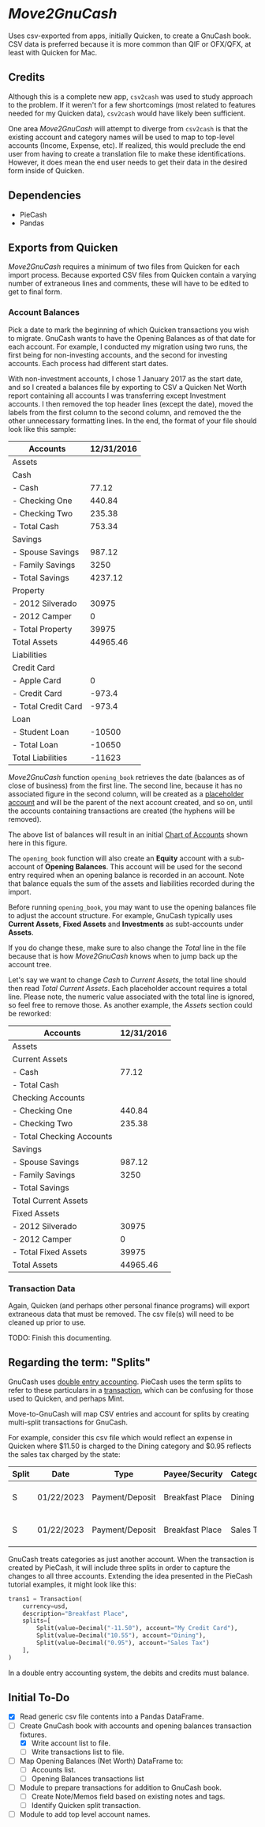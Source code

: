 # _Move2GnuCash_

Uses csv-exported from apps, initially Quicken, to create a GnuCash book. CSV data is preferred because it is more common than QIF or OFX/QFX, at least with Quicken for Mac.

## Credits

Although this is a complete new app, `csv2cash` was used to study approach to the problem. If it weren't for a few shortcomings (most related to features needed for my Quicken data), `csv2cash` would have likely been sufficient.

One area _Move2GnuCash_ will attempt to diverge from `csv2cash` is that the existing account and category names will be used to map to top-level accounts (Income, Expense, etc). If realized, this would preclude the end user from having to create a translation file to make these identifications. However, it does mean the end user needs to get their data in the desired form inside of Quicken.

## Dependencies

-   PieCash
-   Pandas

## Exports from Quicken

_Move2GnuCash_ requires a minimum of two files from Quicken for each import process. Because exported CSV files from Quicken contain a varying number of extraneous lines and comments, these will have to be edited to get to final form.

### Account Balances

Pick a date to mark the beginning of which Quicken transactions you wish to migrate. GnuCash wants to have the Opening Balances as of that date for each account. For example, I conducted my migration using two runs, the first being for non-investing accounts, and the second for investing accounts. Each process had different start dates.

With non-investment accounts, I chose 1 January 2017 as the start date, and so I created a balances file by exporting to CSV a Quicken Net Worth report containing all accounts I was transferring except Investment accounts. I then removed the top header lines (except the date), moved the labels from the first column to the second column, and removed the the other unnecessary formatting lines. In the end, the format of your file should look like this sample:

| Accounts            | 12/31/2016 |
| ------------------- | ---------- |
| Assets              |            |
| Cash                |            |
| - Cash              | 77.12      |
| - Checking One      | 440.84     |
| - Checking Two      | 235.38     |
| - Total Cash        | 753.34     |
| Savings             |            |
| - Spouse Savings    | 987.12     |
| - Family Savings    | 3250       |
| - Total Savings     | 4237.12    |
| Property            |            |
| - 2012 Silverado    | 30975      |
| - 2012 Camper       | 0          |
| - Total Property    | 39975      |
| Total Assets        | 44965.46   |
| Liabilities         |            |
| Credit Card         |            |
| - Apple Card        | 0          |
| - Credit Card       | -973.4     |
| - Total Credit Card | -973.4     |
| Loan                |            |
| - Student Loan      | -10500     |
| - Total Loan        | -10650     |
| Total Liabilities   | -11623     |

_Move2GnuCash_ function `opening_book` retrieves the date (balances as of close of business) from the first line. The second line, because it has no associated figure in the second column, will be created as a [placeholder account](https://www.gnucash.org/docs/v4/C/gnucash-help/acct-create.html#accts-placeholder) and will be the parent of the next account created, and so on, until the accounts containing transactions are created (the hyphens will be removed).

The above list of balances will result in an initial [Chart of Accounts](https://www.gnucash.org/docs/v4/C/gnucash-help/chart-create.html) shown here in this figure.

The `opening_book` function will also create an **Equity** account with a sub-account of **Opening Balances**. This account will be used for the second entry required when an opening balance is recorded in an account. Note that balance equals the sum of the assets and liabilities recorded during the import.

Before running `opening_book`, you may want to use the opening balances file to adjust the account structure. For example, GnuCash typically uses **Current Assets**, **Fixed Assets** and **Investments** as subt-accounts under **Assets**.

If you do change these, make sure to also change the _Total_ line in the file because that is how _Move2GnuCash_ knows when to jump back up the account tree.

Let's say we want to change _Cash_ to _Current Assets_, the total line should then read _Total Current Assets_. Each placeholder account requires a total line. Please note, the numeric value associated with the total line is ignored, so feel free to remove those. As another example, the _Assets_ section could be reworked:

| Accounts                  | 12/31/2016 |
| ------------------------- | ---------- |
| Assets                    |            |
| Current Assets            |            |
| - Cash                    | 77.12      |
| - Total Cash              |            |
| Checking Accounts         |            |
| - Checking One            | 440.84     |
| - Checking Two            | 235.38     |
| - Total Checking Accounts |            |
| Savings                   |            |
| - Spouse Savings          | 987.12     |
| - Family Savings          | 3250       |
| - Total Savings           |            |
| Total Current Assets      |            |
| Fixed Assets              |            |
| - 2012 Silverado          | 30975      |
| - 2012 Camper             | 0          |
| - Total Fixed Assets      | 39975      |
| Total Assets              | 44965.46   |

### Transaction Data

Again, Quicken (and perhaps other personal finance programs) will export extraneous data that must be removed. The csv file(s) will need to be cleaned up prior to use.

TODO: Finish this documenting.

## Regarding the term: "Splits"

GnuCash uses [double entry accounting](https://www.investopedia.com/terms/d/double-entry.asp). PieCash uses the term splits to refer to these particulars in a [transaction](https://piecash.readthedocs.io/en/master/tutorial/index_new.html#creating-a-new-transaction), which can be confusing for those used to Quicken, and perhaps Mint.

Move-to-GnuCash will map CSV entries and account for splits by creating multi-split transactions for GnuCash.

For example, consider this csv file which would reflect an expense in Quicken where \$11.50 is charged to the Dining category and \$0.95 reflects the sales tax charged by the state:

| Split | Date       | Type            | Payee/Security  | Category  | Amount | Account        |
| ----- | ---------- | --------------- | --------------- | --------- | ------ | -------------- |
| S     | 01/22/2023 | Payment/Deposit | Breakfast Place | Dining    | -10.55 | My Credit Card |
| S     | 01/22/2023 | Payment/Deposit | Breakfast Place | Sales Tax | -0.95  | My Credit Card |

GnuCash treats categories as just another account. When the transaction is created by PieCash, it will include three splits in order to capture the changes to all three accounts. Extending the idea presented in the PieCash tutorial examples, it might look like this:

```python
trans1 = Transaction(
    currency=usd,
    description="Breakfast Place",
    splits=[
        Split(value=Decimal("-11.50"), account="My Credit Card"),
        Split(value=Decimal("10.55"), account="Dining"),
        Split(value=Decimal("0.95"), account="Sales Tax")
    ],
)
```

In a double entry accounting system, the debits and credits must balance.

## Initial To-Do

-   [x] Read generic csv file contents into a Pandas DataFrame.
-   [ ] Create GnuCash book with accounts and opening balances transaction fixtures.
    -   [x] Write account list to file.
    -   [ ] Write transactions list to file.
-   [ ] Map Opening Balances (Net Worth) DataFrame to:
    -   [ ] Accounts list.
    -   [ ] Opening Balances transactions list
-   [ ] Module to prepare transactions for addition to GnuCash book.
    -   [ ] Create Note/Memos field based on existing notes and tags.
    -   [ ] Identify Quicken split transaction.
-   [ ] Module to add top level account names.
